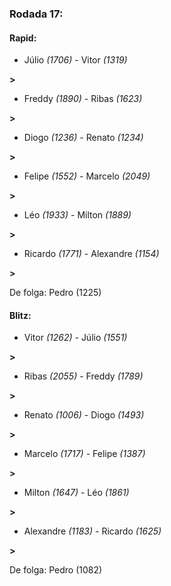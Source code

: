 ### Rodada 17:

#### Rapid:

* Júlio *(1706)*     -     Vitor *(1319)*

 **>** 
* Freddy *(1890)*     -     Ribas *(1623)*

 **>** 
* Diogo *(1236)*     -     Renato *(1234)*

 **>** 
* Felipe *(1552)*     -     Marcelo *(2049)*

 **>** 
* Léo *(1933)*     -     Milton *(1889)*

 **>** 
* Ricardo *(1771)*     -     Alexandre *(1154)*

 **>** 

De folga: Pedro (1225)

#### Blitz:

* Vitor *(1262)*     -     Júlio *(1551)*

 **>** 
* Ribas *(2055)*     -     Freddy *(1789)*

 **>** 
* Renato *(1006)*     -     Diogo *(1493)*

 **>** 
* Marcelo *(1717)*     -     Felipe *(1387)*

 **>** 
* Milton *(1647)*     -     Léo *(1861)*

 **>** 
* Alexandre *(1183)*     -     Ricardo *(1625)*

 **>** 

De folga: Pedro (1082)

